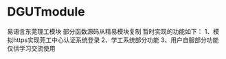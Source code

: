 # DGUTmodule
易语言东莞理工模块
部分函数源码从精易模块复制
暂时实现的功能如下：
1、模拟https实现莞工中心认证系统登录
2、学工系统部分功能
3、用户自服部分功能
仅供学习交流使用
